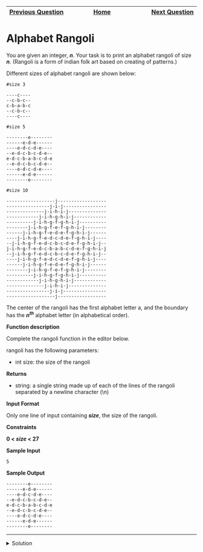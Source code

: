 | <img width=1000>[Previous Question](https://github.com/Kevin-Lago/python-hackerrank-solutions/tree/main/src/strings/designer_door_mat)</img> | <img width=1000>[Home](https://github.com/Kevin-Lago/python-hackerrank-solutions)</img> | <img width=1000>[Next Question](https://github.com/Kevin-Lago/python-hackerrank-solutions/tree/main/src/strings/capitalize)</img> |
|:---|:---:|---:|

# Alphabet Rangoli

You are given an integer, ___n___. Your task is to print an alphabet rangoli of size ___n___. (Rangoli is a form of indian folk art based on creating of patterns.)

Different sizes of alphabet rangoli are shown below:

```
#size 3

----c----
--c-b-c--
c-b-a-b-c
--c-b-c--
----c----

#size 5

--------e--------
------e-d-e------
----e-d-c-d-e----
--e-d-c-b-c-d-e--
e-d-c-b-a-b-c-d-e
--e-d-c-b-c-d-e--
----e-d-c-d-e----
------e-d-e------
--------e--------

#size 10

------------------j------------------
----------------j-i-j----------------
--------------j-i-h-i-j--------------
------------j-i-h-g-h-i-j------------
----------j-i-h-g-f-g-h-i-j----------
--------j-i-h-g-f-e-f-g-h-i-j--------
------j-i-h-g-f-e-d-e-f-g-h-i-j------
----j-i-h-g-f-e-d-c-d-e-f-g-h-i-j----
--j-i-h-g-f-e-d-c-b-c-d-e-f-g-h-i-j--
j-i-h-g-f-e-d-c-b-a-b-c-d-e-f-g-h-i-j
--j-i-h-g-f-e-d-c-b-c-d-e-f-g-h-i-j--
----j-i-h-g-f-e-d-c-d-e-f-g-h-i-j----
------j-i-h-g-f-e-d-e-f-g-h-i-j------
--------j-i-h-g-f-e-f-g-h-i-j--------
----------j-i-h-g-f-g-h-i-j----------
------------j-i-h-g-h-i-j------------
--------------j-i-h-i-j--------------
----------------j-i-j----------------
------------------j------------------
```

The center of the rangoli has the first alphabet letter a, and the boundary has the ___n<sup>th</sup>___ alphabet letter (in alphabetical order).

__Function description__

Complete the rangoli function in the editor below.

rangoli has the following parameters:

- int size: the size of the rangoli

__Returns__

- string: a single string made up of each of the lines of the rangoli separated by a newline character (\n)

__Input Format__

Only one line of input containing ___size___, the size of the rangoli.

__Constraints__

__0 < _size_ < 27__

__Sample Input__

```
5
```

__Sample Output__

```
--------e--------
------e-d-e------
----e-d-c-d-e----
--e-d-c-b-c-d-e--
e-d-c-b-a-b-c-d-e
--e-d-c-b-c-d-e--
----e-d-c-d-e----
------e-d-e------
--------e--------
```

---

<details><summary>Solution</summary>
    
```python
def print_rangoli(size):
    for n in [abs(r) for r in range(-(size - 1), size)]:
        center = '-'.join([chr(ord('a') + abs(i) + n) for i in range(-(size - n - 1), (size - n))])
        print(2 * n * '-' + center + 2 * n * '-')
```

or

```python
def print_rangoli(size):
    [print(2 * n * '-' + '-'.join([chr(ord('a') + abs(i) + n) for i in range(-(size - n - 1), (size - n))]) + 2 * n * '-') for n in [abs(r) for r in range(-(size - 1), size)]]
```

or

```python
def print_rangoli(size):
    [[
        print(2 * n * '-', end=""), 
        print('-'.join([chr(ord('a') + abs(i) + n) for i in range(-(size - n - 1), (size - n))]), end=""),
        print(2 * n * '-')
    ] for n in [abs(r) for r in range(-(size - 1), size)]]
```
</details>
